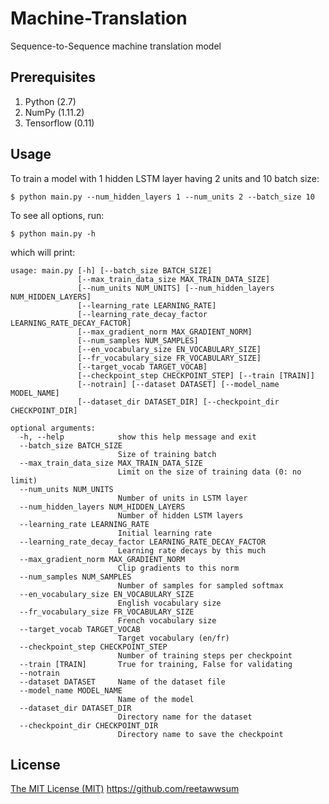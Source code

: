 # Machine-Translation
Sequence-to-Sequence machine translation model

## Prerequisites

1. Python (2.7)
2. NumPy (1.11.2)
3. Tensorflow (0.11)

## Usage

To train a model with 1 hidden LSTM layer having 2 units and 10 batch size:

	$ python main.py --num_hidden_layers 1 --num_units 2 --batch_size 10

To see all options, run:

	$ python main.py -h

which will print:

	usage: main.py [-h] [--batch_size BATCH_SIZE]
	               [--max_train_data_size MAX_TRAIN_DATA_SIZE]
	               [--num_units NUM_UNITS] [--num_hidden_layers NUM_HIDDEN_LAYERS]
	               [--learning_rate LEARNING_RATE]
	               [--learning_rate_decay_factor LEARNING_RATE_DECAY_FACTOR]
	               [--max_gradient_norm MAX_GRADIENT_NORM]
	               [--num_samples NUM_SAMPLES]
	               [--en_vocabulary_size EN_VOCABULARY_SIZE]
	               [--fr_vocabulary_size FR_VOCABULARY_SIZE]
	               [--target_vocab TARGET_VOCAB]
	               [--checkpoint_step CHECKPOINT_STEP] [--train [TRAIN]]
	               [--notrain] [--dataset DATASET] [--model_name MODEL_NAME]
	               [--dataset_dir DATASET_DIR] [--checkpoint_dir CHECKPOINT_DIR]

	optional arguments:
	  -h, --help            show this help message and exit
	  --batch_size BATCH_SIZE
	                        Size of training batch
	  --max_train_data_size MAX_TRAIN_DATA_SIZE
	                        Limit on the size of training data (0: no limit)
	  --num_units NUM_UNITS
	                        Number of units in LSTM layer
	  --num_hidden_layers NUM_HIDDEN_LAYERS
	                        Number of hidden LSTM layers
	  --learning_rate LEARNING_RATE
	                        Initial learning rate
	  --learning_rate_decay_factor LEARNING_RATE_DECAY_FACTOR
	                        Learning rate decays by this much
	  --max_gradient_norm MAX_GRADIENT_NORM
	                        Clip gradients to this norm
	  --num_samples NUM_SAMPLES
	                        Number of samples for sampled softmax
	  --en_vocabulary_size EN_VOCABULARY_SIZE
	                        English vocabulary size
	  --fr_vocabulary_size FR_VOCABULARY_SIZE
	                        French vocabulary size
	  --target_vocab TARGET_VOCAB
	                        Target vocabulary (en/fr)
	  --checkpoint_step CHECKPOINT_STEP
	                        Number of training steps per checkpoint
	  --train [TRAIN]       True for training, False for validating
	  --notrain
	  --dataset DATASET     Name of the dataset file
	  --model_name MODEL_NAME
	                        Name of the model
	  --dataset_dir DATASET_DIR
	                        Directory name for the dataset
	  --checkpoint_dir CHECKPOINT_DIR
	                        Directory name to save the checkpoint

## License
[The MIT License (MIT)](LICENSE)
https://github.com/reetawwsum
